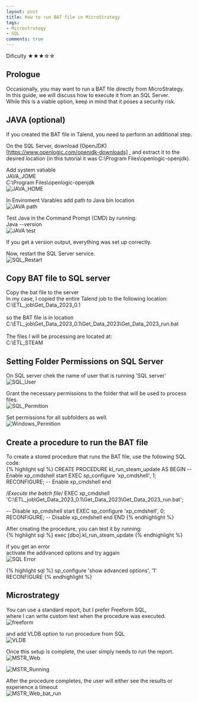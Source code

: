 ```yaml
---
layout: post
title: How to run BAT file in MicroStrategy
tags:
- Microstrategy
- SQL
comments: true
---
```

Dificulty ★★★☆☆


## Prologue
Occasionally, you may want to run a BAT file directly from MicroStrategy.<br />
In this guide, we will discuss how to execute it from an SQL Server.<br />
While this is a viable option, keep in mind that it poses a security risk.<br />



## JAVA (optional)
If you created the BAT file in Talend, you need to perform an additional step. <br />

On the SQL Server, download (OpenJDK)[https://www.openlogic.com/openjdk-downloads]
, and extract it to the desired location (in this tutorial it was C:\Program Files\openlogic-openjdk).<br />


Add system vatiable<br />
JAVA_JOME<br />
C:\Program Files\openlogic-openjdk<br />
![JAVA_HOME](/img/20240726_0020/java_home.png)<br />

In Enviroment Varables add path to Java bin location<br />
![JAVA path](/img/20240726_0020/java_path.png)<br />

Test Java in the Command Prompt (CMD) by running: <br />
Java --version<br />
![JAVA test](/img/20240726_0020/java_test.png)<br />

If you get a version output, everything was set up correctly.<br />

Now, restart the SQL Server service.<br />
![SQL_Restart](/img/20240726_0020/SQL_restart.png)<br />

## Copy BAT file to SQL server

Copy the bat file to the server<br />
In my case, I copied the entire Talend job to the following location:<br />
C:\ETL_job\Get_Data_2023_0.1<br />
<br />
so the BAT file is in location<br />
C:\ETL_job\Get_Data_2023_0.1\Get_Data_2023\Get_Data_2023_run.bat<br />
<br />
The files I will be processing are located at: <br />
C:\ETL_STEAM<br />

## Setting Folder Permissions on SQL Server
On SQL server chek the name of user that is running 'SQL server'<br />
![SQL_User](/img/20240726_0020/SQL_restart.png)<br />

Grant the necessary permissions to the folder that will be used to process files.<br />
![SQL_Permition](/img/20240726_0020/SQL_Permition.png)<br />

Set permissions for all subfolders as well.<br />
![Windows_Permition](/img/20240726_0020/Windows_permition.png)<br />


## Create a procedure to run the BAT file

To create a stored procedure that runs the BAT file, use the following SQL code:<br />
{% highlight sql %} 
CREATE PROCEDURE kl_run_steam_update
AS
BEGIN
-- Enable xp_cmdshell start
EXEC sp_configure 'xp_cmdshell', 1;
RECONFIGURE;
-- Enable xp_cmdshell end

/*Execute the batch file*/
EXEC xp_cmdshell 'C:\ETL_job\Get_Data_2023_0.1\Get_Data_2023\Get_Data_2023_run.bat';

-- Disable xp_cmdshell start
EXEC sp_configure 'xp_cmdshell', 0;
RECONFIGURE;
-- Disable xp_cmdshell end
END
{% endhighlight %}
<br />


After creating the procedure, you can test it by running:<br />
{% highlight sql %} 
exec [dbo].kl_run_steam_update
{% endhighlight %}
<br />

if you get an error<br />
activate the addvanced options and try aggain<br />
![SQL Error](/img/20240726_0020/Error.png)<br />

{% highlight sql %} 
sp_configure 'show advanced options', '1'
RECONFIGURE
{% endhighlight %}
<br />


## Microstrategy
You can use a standard report, but I prefer Freeform SQL,<br />
where I can write custom text when the procedure was executed.<br />
![freeform](/img/20240726_0020/freeform.png)<br />

and add VLDB option to run procedure from SQL<br />
![VLDB](/img/20240726_0020/VLDB.png)<br />

Once this setup is complete, the user simply needs to run the report.
![MSTR_Web](/img/20240726_0020/MSTR_Web.png)<br />

![MSTR_Running](/img/20240726_0020/MSTR_bat_run.png)<br />

After the procedure completes, the user will either see the results or experience a timeout<br />
![MSTR_Web_bat_run](/img/20240726_0020/Mstr_web_bat.png)<br />

